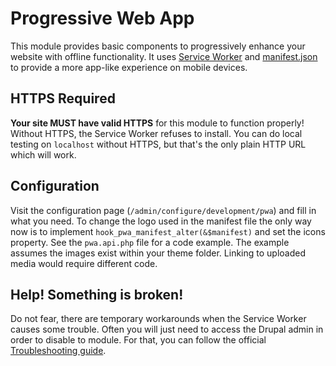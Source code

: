 # Progressive Web App

This module provides basic components to progressively enhance your website with offline functionality. It uses [Service Worker][1] and [manifest.json][2] to provide a more app-like experience on mobile devices.

## HTTPS Required

**Your site MUST have valid HTTPS** for this module to function properly! Without HTTPS, the Service Worker refuses to install. You can do local testing on `localhost` without HTTPS, but that's the only plain HTTP URL which will work.

## Configuration

Visit the configuration page (`/admin/configure/development/pwa`) and fill in what you need. To change the logo used in the manifest file the only way now is to implement `hook_pwa_manifest_alter(&$manifest)` and set the icons property. See the `pwa.api.php` file for a code example. The example assumes the images exist within your theme folder. Linking to uploaded media would require different code.

## Help! Something is broken!

Do not fear, there are temporary workarounds when the Service Worker causes some trouble. Often you will just need to access the Drupal admin in order to disable to module. For that, you can follow the official [Troubleshooting guide][3].

[1]: https://developer.mozilla.org/en-US/docs/Web/API/Service_Worker_API
[2]: https://developer.mozilla.org/en-US/Add-ons/WebExtensions/manifest.json
[3]: https://www.drupal.org/docs/7/modules/progressive-web-app-pwa/troubleshooting
